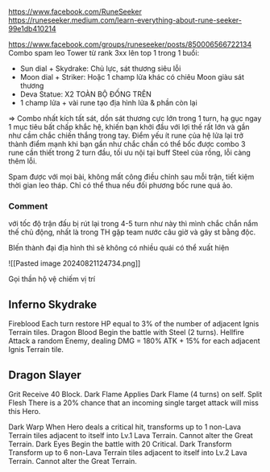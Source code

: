 https://www.facebook.com/RuneSeeker
https://runeseeker.medium.com/learn-everything-about-rune-seeker-99e1db410214
	
https://www.facebook.com/groups/runeseeker/posts/850006566722134
Combo spam leo Tower từ rank 3xx lên top 1 trong 1 buổi:

- Sun dial + Skydrake: Chủ lực, sát thương siêu lỗi
- Moon dial + Striker: Hoặc 1 champ lửa khác có chiêu Moon giàu sát thương
- Deva Statue: X2 TOÀN BỘ ĐỐNG TRÊN
- 1 champ lửa + vài rune tạo địa hình lửa & phần còn lại

=> Combo nhất kích tất sát, dồn sát thương cực lớn trong 1 turn, hạ gục ngay 1 mục tiêu bất chấp khắc hệ, khiến bạn khởi đầu với lợi thế rất lớn và gần như cầm chắc chiến thắng trong tay. Điểm yếu ít rune của hệ lửa lại trở thành điểm mạnh khi bạn gần như chắc chắn có thể bốc được combo 3 rune cần thiết trong 2 turn đầu, tối ưu nội tại buff Steel của rồng, lỗi càng thêm lỗi.

Spam được với mọi bài, không mất công điều chỉnh sau mỗi trận, tiết kiệm thời gian leo tháp. Chỉ có thể thua nếu đối phương bốc rune quá ảo.

### Comment

với tốc độ trận đấu bị rút lại trong 4-5 turn như này thì mình chắc chắn nắm thế chủ động, nhất là trong TH gặp team nước câu giờ và gây st bằng độc.

BIến thành đại địa hình thì sẽ không có nhiều quái có thể xuất hiện

![[Pasted image 20240821124734.png]]

Gọi thần hộ vệ chiếm vị trí













## Inferno Skydrake

Fireblood Each turn restore HP equal to 3% of the number of adjacent Ignis Terrain tiles. 
Dragon Blood Begin the battle with Steel (2 turns). 
Hellfire Attack a random Enemy, dealing DMG = 180% ATK + 15% for each adjacent Ignis Terrain tile.

## Dragon Slayer

Grit Receive 40 Block. 
Dark Flame Applies Dark Flame (4 turns) on self. 
Split Flesh There is a 20% chance that an incoming single target attack will miss this Hero.

Dark Warp When Hero deals a critical hit, transforms up to 1 non-Lava Terrain tiles adjacent to itself into Lv.1 Lava Terrain. Cannot alter the Great Terrain. 
Dark Eyes Begin the battle with 20 Critical. 
Dark Transform Transform up to 6 non-Lava Terrain tiles adjacent to itself into Lv.2 Lava Terrain. Cannot alter the Great Terrain.


















